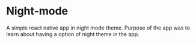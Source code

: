 # Night-mode
A simple react native app in night mode theme. Purpose of the app was to learn about having a option of night theme in the app.

